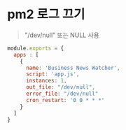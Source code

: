# pm2 로그 끄기

> "/dev/null" 또는 NULL 사용

```js
module.exports = {
  apps : [
    {
      name: 'Business News Watcher',
      script: 'app.js',
      instances: 1,
      out_file: "/dev/null",
      error_file: "/dev/null"
      cron_restart: '0 0 * * *'
    }
  ]
}
```
